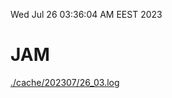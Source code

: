 Wed Jul 26 03:36:04 AM EEST 2023
# JAM
<a href='./cache/202307/26_03.log'>./cache/202307/26_03.log</a>
